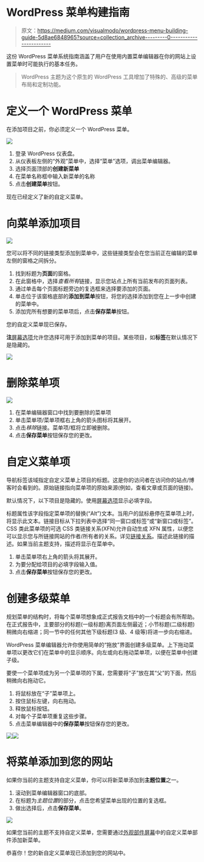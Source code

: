 # WordPress 菜单构建指南

> 原文：<https://medium.com/visualmodo/wordpress-menu-building-guide-5d8ae6848965?source=collection_archive---------0----------------------->

这份 WordPress 菜单系统指南涵盖了用户在使用内置菜单编辑器在你的网站上设置菜单时可能执行的基本任务。

> WordPress 主题为这个原生的 WordPress 工具增加了特殊的、高级的菜单布局和定制功能。

# 定义一个 WordPress 菜单

在添加项目之前，你必须定义一个 WordPress 菜单。

![](img/cf49b255148d4178fe74892d50a43734.png)

1.  登录 WordPress 仪表盘。
2.  从仪表板左侧的“外观”菜单中，选择“菜单”选项，调出菜单编辑器。
3.  选择页面顶部的**创建新菜单**
4.  在菜单名称框中输入新菜单的名称
5.  点击**创建菜单**按钮。

现在已经定义了新的自定义菜单。

# 向菜单添加项目

![](img/b4dbdf9dc948ec7f78fb2b6732b1cb6c.png)

您可以将不同的链接类型添加到菜单中，这些链接类型会在您当前正在编辑的菜单左侧的窗格之间拆分。

1.  找到标题为**页面**的窗格。
2.  在此窗格中，选择*查看所有*链接，显示您站点上所有当前发布的页面列表。
3.  通过单击每个页面标题旁边的复选框来选择要添加的页面。
4.  单击位于该窗格底部的**添加到菜单**按钮，将您的选择添加到您在上一步中创建的菜单中。
5.  添加完所有想要的菜单项后，点击**保存菜单**按钮。

您的自定义菜单现已保存。

**注**[屏幕选项](https://codex.wordpress.org/Administration_Screens#Screen_Options)允许您选择可用于添加到菜单的项目。某些项目，如**标签**在默认情况下是隐藏的。

![](img/6d81b1fb3776ad0f44a3461d66851e42.png)

# 删除菜单项

![](img/a6dc947d1a5676ae10f9e096bc4690a4.png)

1.  在菜单编辑器窗口中找到要删除的菜单项
2.  单击菜单项/菜单项框右上角的箭头图标将其展开。
3.  点击*移除*链接。菜单项/框将立即被删除。
4.  点击**保存菜单**按钮保存您的更改。

# 自定义菜单项

导航标签该域指定自定义菜单上项目的标题。这是你的访问者在访问你的站点/博客时会看到的。原始链接指向菜单项的原始来源(例如，查看文章或页面的链接)。

默认情况下，以下项目是隐藏的。使用[屏幕选项](https://codex.wordpress.org/Administration_Screens#Screen_Options)显示必填字段。

标题属性该字段指定菜单项的替换(“Alt”)文本。当用户的鼠标悬停在菜单项上时，将显示此文本。链接目标从下拉列表中选择“同一窗口或标签”或“新窗口或标签”。CSS 类此菜单项的可选 CSS 类链接关系(XFN)允许自动生成 XFN 属性，以便您可以显示您与所链接网站的作者/所有者的关系。详见[链接关系](https://codex.wordpress.org/Links_Add_New_Screen#Link_Relationship_.28XFN.29_Link_Relationship)。描述此链接的描述。如果当前主题支持，描述将显示在菜单中。

1.  单击菜单项右上角的箭头将其展开。
2.  为要分配给项目的必填字段输入值。
3.  点击**保存菜单**按钮保存您的更改。

# 创建多级菜单

规划菜单的结构时，将每个菜单项想象成正式报告文档中的一个标题会有所帮助。在正式报告中，主要部分的标题(一级标题)离页面左侧最近；小节标题(二级标题)稍微向右缩进；同一节中的任何其他下级标题(3 级、4 级等)将进一步向右缩进。

WordPress 菜单编辑器允许你使用简单的“拖放”界面创建多级菜单。上下拖动菜单项以更改它们在菜单中的显示顺序。向左或向右拖动菜单项，以便在菜单中创建子级。

要使一个菜单项成为另一个菜单项的下属，您需要将“子”放在其“父”的下面，然后稍微向右拖动它。

1.  将鼠标放在“子”菜单项上。
2.  按住鼠标左键，向右拖动。
3.  释放鼠标按钮。
4.  对每个子菜单项重复这些步骤。
5.  点击菜单编辑器中的**保存菜单**按钮保存您的更改。

![](img/ed4404570f765370d173c648e5d50232.png)![](img/c543bb2bc7c6af8768a43a8dc79048e3.png)

# 将菜单添加到您的网站

如果你当前的主题支持自定义菜单，你可以将新菜单添加到**主题位置**之一。

1.  滚动到菜单编辑器窗口的底部。
2.  在标题为*主题位置*的部分，点击您希望菜单出现的位置的复选框。
3.  做出选择后，点击**保存菜单**。

![](img/7348cb6e7040c3538f49d73f54ec494c.png)

如果您当前的主题不支持自定义菜单，您需要通过[外观部件屏幕](https://codex.wordpress.org/Appearance_Widgets_Screen)中的自定义菜单部件添加新菜单。

恭喜你！您的新自定义菜单现已添加到您的网站中。
